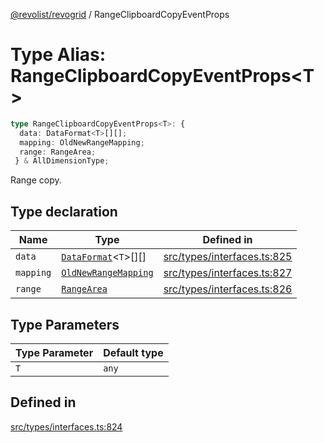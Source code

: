 [@revolist/revogrid](README.md) / RangeClipboardCopyEventProps

# Type Alias: RangeClipboardCopyEventProps\<T\>

```ts
type RangeClipboardCopyEventProps<T>: {
  data: DataFormat<T>[][];
  mapping: OldNewRangeMapping;
  range: RangeArea;
 } & AllDimensionType;
```

Range copy.

## Type declaration

| Name | Type | Defined in |
| ------ | ------ | ------ |
| `data` | [`DataFormat`](TypeAlias.DataFormat.md)\<`T`\>[][] | [src/types/interfaces.ts:825](https://github.com/revolist/revogrid/blob/93978cbf92b3c4002586c5528517b1ce86d856d9/src/types/interfaces.ts#L825) |
| `mapping` | [`OldNewRangeMapping`](TypeAlias.OldNewRangeMapping.md) | [src/types/interfaces.ts:827](https://github.com/revolist/revogrid/blob/93978cbf92b3c4002586c5528517b1ce86d856d9/src/types/interfaces.ts#L827) |
| `range` | [`RangeArea`](TypeAlias.RangeArea.md) | [src/types/interfaces.ts:826](https://github.com/revolist/revogrid/blob/93978cbf92b3c4002586c5528517b1ce86d856d9/src/types/interfaces.ts#L826) |

## Type Parameters

| Type Parameter | Default type |
| ------ | ------ |
| `T` | `any` |

## Defined in

[src/types/interfaces.ts:824](https://github.com/revolist/revogrid/blob/93978cbf92b3c4002586c5528517b1ce86d856d9/src/types/interfaces.ts#L824)
